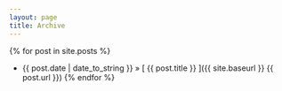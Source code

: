 ```yaml
---
layout: page
title: Archive
---
```


{% for post in site.posts %}
  * {{ post.date | date_to_string }} &raquo; [ {{ post.title }} ]({{ site.baseurl }} {{ post.url }})
{% endfor %}